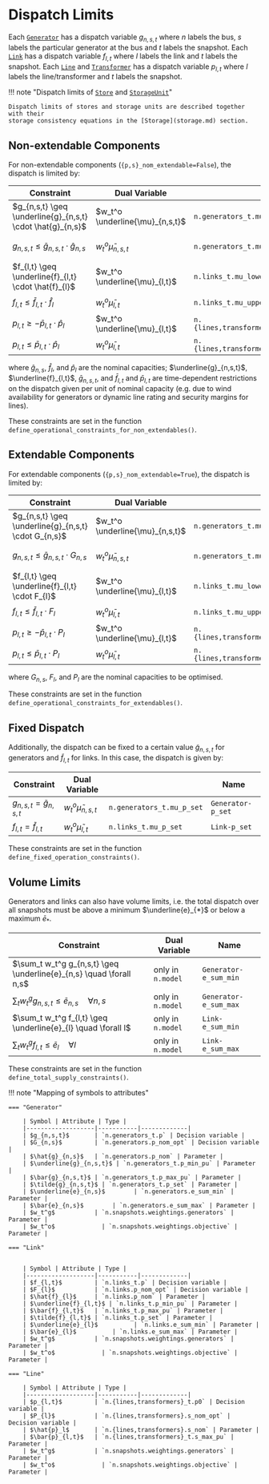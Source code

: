 # Dispatch Limits

Each [`Generator`](/api/components/types/generators) has a dispatch variable $g_{n,s,t}$ where $n$ labels the bus, $s$ labels the particular generator at the bus and $t$ labels the snapshot. Each [`Link`](/api/components/types/links) has a dispatch variable $f_{l,t}$ where $l$ labels the link and $t$ labels the snapshot. Each [`Line`](/api/components/types/lines) and [`Transformer`](/api/components/types/transformers) has a dispatch variable $p_{l,t}$ where $l$ labels the line/transformer and $t$ labels the snapshot.

!!! note "Dispatch limits of [`Store`](/api/components/types/stores) and [`StorageUnit`](/api/components/types/storage_units)"

    Dispatch limits of stores and storage units are described together with their
    storage consistency equations in the [Storage](storage.md) section.

## Non-extendable Components

For non-extendable components (`{p,s}_nom_extendable=False`), the dispatch is limited by:

| Constraint | Dual Variable | | Name |
|------------|---------------|--|------|
| $g_{n,s,t} \geq \underline{g}_{n,s,t} \cdot \hat{g}_{n,s}$ | $w_t^o \underline{\mu}_{n,s,t}$ | `n.generators_t.mu_lower` | `Generator-fix-p-lower` |
| $g_{n,s,t} \leq \bar{g}_{n,s,t} \cdot \hat{g}_{n,s}$ | $w_t^o \bar{\mu}_{n,s,t}$ | `n.generators_t.mu_upper` | `Generator-fix-p-upper` |
| $f_{l,t} \geq \underline{f}_{l,t} \cdot \hat{f}_{l}$ | $w_t^o \underline{\mu}_{l,t}$ | `n.links_t.mu_lower` | `Link-fix-p-lower` |
| $f_{l,t} \leq \bar{f}_{l,t} \cdot \hat{f}_{l}$ | $w_t^o \bar{\mu}_{l,t}$ | `n.links_t.mu_upper` | `Link-fix-p-upper` |
| $p_{l,t} \geq - \bar{p}_{l,t} \cdot \hat{p}_{l}$ | $w_t^o \underline{\mu}_{l,t}$ | `n.{lines,transformers}_t.mu_lower` | `Line-fix-p-lower` |
| $p_{l,t} \leq \bar{p}_{l,t} \cdot \hat{p}_{l}$ | $w_t^o \bar{\mu}_{l,t}$ | `n.{lines,transformers}_t.mu_upper` | `Line-fix-p-upper` |

where $\hat{g}_{n,s}$, $\hat{f}_{l}$, and $\hat{p}_{l}$ are the nominal capacities; $\underline{g}_{n,s,t}$, $\underline{f}_{l,t}$, $\bar{g}_{n,s,t}$, and $\bar{f}_{l,t}$ and $\bar{p}_{l,t}$ are time-dependent restrictions on the dispatch given per unit of nominal capacity (e.g. due to wind availability for generators or dynamic line rating and security margins for lines). 

These constraints are set in the function `define_operational_constraints_for_non_extendables()`.

## Extendable Components

For extendable components  (`{p,s}_nom_extendable=True`), the dispatch is limited by:

Constraint | Dual Variable | | Name |
|------------|---------------|--|------|
|  $g_{n,s,t} \geq \underline{g}_{n,s,t} \cdot G_{n,s}$ | $w_t^o \underline{\mu}_{n,s,t}$ | `n.generators_t.mu_lower` | `Generator-ext-p-lower` |
| $g_{n,s,t} \leq \bar{g}_{n,s,t} \cdot G_{n,s}$ | $w_t^o \bar{\mu}_{n,s,t}$ | `n.generators_t.mu_upper` | `Generator-ext-p-upper` |
| $f_{l,t} \geq \underline{f}_{l,t} \cdot F_{l}$ | $w_t^o \underline{\mu}_{l,t}$ | `n.links_t.mu_lower` | `Link-ext-p-lower` |
| $f_{l,t} \leq \bar{f}_{l,t} \cdot F_{l}$ | $w_t^o \bar{\mu}_{l,t}$ | `n.links_t.mu_upper` | `Link-ext-p-upper` |
| $p_{l,t} \geq - \bar{p}_{l,t} \cdot P_{l}$ | $w_t^o \underline{\mu}_{l,t}$ | `n.{lines,transformers}_t.mu_lower` | `Line-ext-p-lower` |
| $p_{l,t} \leq \bar{p}_{l,t} \cdot P_{l}$ | $w_t^o \bar{\mu}_{l,t}$ | `n.{lines,transformers}_t.mu_upper` | `Line-ext-p-upper` |

where $G_{n,s}$, $F_{l}$, and $P_{l}$ are the nominal capacities to be optimised. 

These constraints are set in the function `define_operational_constraints_for_extendables()`.

## Fixed Dispatch

Additionally, the dispatch can be fixed to a certain value $\tilde{g}_{n,s,t}$ for generators and $\tilde{f}_{l,t}$ for links. In this case, the dispatch is given by:


Constraint | Dual Variable | | Name |
|------------|---------------|--|------|
| $g_{n,s,t} = \tilde{g}_{n,s,t}$ | $w_t^o  \tilde{\mu}_{n,s,t}$ | `n.generators_t.mu_p_set` | `Generator-p_set` |
| $f_{l,t} = \tilde{f}_{l,t}$ | $w_t^o  \tilde{\mu}_{l,t}$ | `n.links_t.mu_p_set` | `Link-p_set` |

These constraints are set in the function `define_fixed_operation_constraints()`.

## Volume Limits

Generators and links can also have volume limits, i.e. the total dispatch over all snapshots must be above a minimum $\underline{e}_{*}$ or below a maximum $\bar{e}_{*}$.

| Constraint | Dual Variable | Name |
|-------------------|------------------|------------------|
| $\sum_t w_t^g g_{n,s,t} \geq \underline{e}_{n,s} \quad \forall n,s$ | only in `n.model` | `Generator-e_sum_min` |
| $\sum_t w_t^g g_{n,s,t} \leq \bar{e}_{n,s} \quad \forall n,s$ | only in `n.model` | `Generator-e_sum_max` |
| $\sum_t w_t^g f_{l,t} \geq \underline{e}_{l} \quad \forall l$ | only in `n.model` | `Link-e_sum_min` |
| $\sum_t w_t^g f_{l,t} \leq \bar{e}_{l} \quad \forall l$ | only in `n.model` | `Link-e_sum_max` |

These constraints are set in the function `define_total_supply_constraints()`.


!!! note "Mapping of symbols to attributes"

    === "Generator"

        | Symbol | Attribute | Type | 
        |-------------------|-----------|-------------|
        | $g_{n,s,t}$       | `n.generators_t.p` | Decision variable |
        | $G_{n,s}$         | `n.generators.p_nom_opt` | Decision variable |
        | $\hat{g}_{n,s}$   | `n.generators.p_nom` | Parameter |
        | $\underline{g}_{n,s,t}$ | `n.generators_t.p_min_pu` | Parameter |
        | $\bar{g}_{n,s,t}$ | `n.generators_t.p_max_pu` | Parameter |
        | $\tilde{g}_{n,s,t}$ | `n.generators_t.p_set` | Parameter |
        | $\underline{e}_{n,s}$        | `n.generators.e_sum_min` | Parameter |
        | $\bar{e}_{n,s}$        | `n.generators.e_sum_max` | Parameter |
        | $w_t^g$           | `n.snapshots.weightings.generators` | Parameter |
        | $w_t^o$             | `n.snapshots.weightings.objective` | Parameter |

    === "Link"

        
        | Symbol | Attribute | Type | 
        |-------------------|-----------|-------------|
        | $f_{l,t}$         | `n.links_t.p` | Decision variable |
        | $F_{l}$           | `n.links.p_nom_opt` | Decision variable |
        | $\hat{f}_{l}$     | `n.links.p_nom` | Parameter |
        | $\underline{f}_{l,t}$ | `n.links_t.p_min_pu` | Parameter |
        | $\bar{f}_{l,t}$   | `n.links_t.p_max_pu` | Parameter |
        | $\tilde{f}_{l,t}$ | `n.links_t.p_set` | Parameter |
        | $\underline{e}_{l}$          | `n.links.e_sum_min` | Parameter |
        | $\bar{e}_{l}$          | `n.links.e_sum_max` | Parameter |
        | $w_t^g$           | `n.snapshots.weightings.generators` | Parameter |
        | $w_t^o$             | `n.snapshots.weightings.objective` | Parameter |

    === "Line"

        | Symbol | Attribute | Type | 
        |-------------------|-----------|-------------|
        | $p_{l,t}$         | `n.{lines,transformers}_t.p0` | Decision variable |
        | $P_{l}$           | `n.{lines,transformers}.s_nom_opt` | Decision variable |
        | $\hat{p}_l$       | `n.{lines,transformers}.s_nom` | Parameter |
        | $\bar{p}_{l,t}$   | `n.{lines,transformers}_t.s_max_pu` | Parameter |
        | $w_t^g$           | `n.snapshots.weightings.generators` | Parameter |
        | $w_t^o$             | `n.snapshots.weightings.objective` | Parameter |


